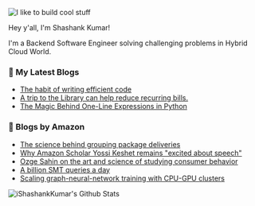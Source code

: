 ![I like to build cool stuff](https://res.cloudinary.com/dt8g3rhcy/image/upload/v1595929574/i_like_to_build_cool_shit._1_nzbwjh.png)

Hey y'all, I'm Shashank Kumar! 

I'm a Backend Software Engineer solving challenging problems in Hybrid Cloud World.

### 📕 My Latest Blogs
<!-- BLOG-POST-LIST:START -->
- [The habit of writing efficient code](https://medium.com/@ishashankkumar/the-habit-of-writing-efficient-code-153b05f04269?source=rss-d24dda280d5f------2)
- [A trip to the Library can help reduce recurring bills.](https://medium.com/swlh/a-trip-to-the-library-can-help-reduce-recurring-bills-23bca495cdf5?source=rss-d24dda280d5f------2)
- [The Magic Behind One-Line Expressions in Python](https://medium.com/swlh/the-magic-behind-one-line-expressions-in-python-816c10180c5c?source=rss-d24dda280d5f------2)
<!-- BLOG-POST-LIST:END -->

### 📕 Blogs by Amazon
<!-- AMAZON-BLOG-POST-LIST:START -->
- [The science behind grouping package deliveries](https://www.amazon.science/latest-news/the-science-behind-grouping-amazon-package-deliveries)
- [Why Amazon Scholar Yossi Keshet remains &quot;excited about speech&quot;](https://www.amazon.science/working-at-amazon/why-amazon-scholar-yossi-keshet-remains-excited-about-speech)
- [Ozge Sahin on the art and science of studying consumer behavior](https://www.amazon.science/working-at-amazon/ozge-sahin-on-the-art-and-science-of-studying-consumer-behavior)
- [A billion SMT queries a day](https://www.amazon.science/blog/a-billion-smt-queries-a-day)
- [Scaling graph-neural-network training with CPU-GPU clusters](https://www.amazon.science/blog/scaling-graph-neural-network-training-with-cpu-gpu-clusters)
<!-- AMAZON-BLOG-POST-LIST:END -->



<img align="center" alt="iShashankKumar's Github Stats" src="https://github-readme-stats.vercel.app/api?username=ishashankkumar&show_icons=true&hide_border=true" />
